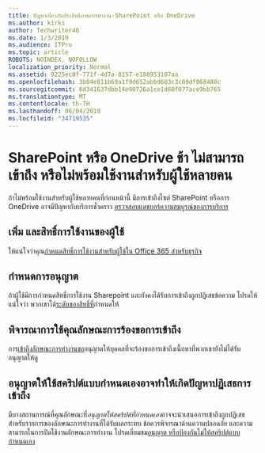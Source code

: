 ```yaml
---
title: ปัญหาเกี่ยวกับประสิทธิภาพการทำงาน-SharePoint หรือ OneDrive
ms.author: kirks
author: Techwriter40
ms.date: 1/3/2019
ms.audience: ITPro
ms.topic: article
ROBOTS: NOINDEX, NOFOLLOW
localization_priority: Normal
ms.assetid: 9225ec0f-771f-4d7a-8157-e188953107aa
ms.openlocfilehash: 3b04e811b69a1f9d652abbd603c3c09df068480c
ms.sourcegitcommit: 6d341637dbb14e90726a1ce1d68f077ace9bb765
ms.translationtype: MT
ms.contentlocale: th-TH
ms.lasthandoff: 06/04/2019
ms.locfileid: "34719535"
---
```

# <a name="sharepoint-or-onedrive-slow-inaccessible-or-unavailable-for-multiple-users"></a>SharePoint หรือ OneDrive ช้า ไม่สามารถเข้าถึง หรือไม่พร้อมใช้งานสำหรับผู้ใช้หลายคน

ถ้าไม่พร้อมใช้งานสำหรับผู้ใช้หลายคนที่ก่อนหน้านี้ มีการเข้าถึงไซต์ SharePoint หรือการ OneDrive อาจมีปัญหากับบริการชั่วคราว [ตรวจสอบแดชบอร์ความสมบูรณ์ของการบริการ](https://portal.office.com/adminportal/home#/servicehealth)

## <a name="add-and-license-the-user"></a>เพิ่ม และสิทธิ์การใช้งานของผู้ใช้

ให้แน่ใจว่าคุณ[กำหนดสิทธิ์การใช้งานสำหรับผู้ใช้ใน Office 365 สำหรับธุรกิจ](https://docs.microsoft.com/en-us/office365/admin/subscriptions-and-billing/assign-licenses-to-users?view=o365-worldwide&amp;tabs=One)


## <a name="assign-permissions"></a>กำหนดการอนุญาต

ถ้าผู้ใช้มีการกำหนดสิทธิ์การใช้งาน Sharepoint และยังคงได้รับการเข้าถึงถูกปฏิเสธข้อความ โปรดให้แน่ใจว่า พวกเขาได้[ระดับของสิทธิ์ที่](https://docs.microsoft.com/en-us/sharepoint/understanding-permission-levels)กำหนดให้

## <a name="consider-using-the-access-request-feature"></a>พิจารณาการใช้คุณลักษณะการร้องขอการเข้าถึง

การ[เข้าถึงลักษณะการทำงานขอ](https://support.office.com/en-us/article/Set-up-and-manage-access-requests-94B26E0B-2822-49D4-929A-8455698654B3)อนุญาตให้บุคคลที่จะร้องขอการเข้าถึงเนื้อหาที่พวกเขายังไม่ได้รับอนุญาตให้ดู

## <a name="allow-custom-script-may-cause-access-denied-issues"></a>อนุญาตให้ใช้สคริปต์แบบกำหนดเองอาจทำให้เกิดปัญหาปฏิเสธการเข้าถึง

มีบางสถานการณ์ที่คุณลักษณะที่*อนุญาตให้สคริปต์ที่กำหนดเอง*อาจจะนำเสนอการเข้าถึงถูกปฏิเสธ สำหรับรายการของลักษณะการทำงานที่ได้รับผลกระทบ ข้อควรพิจารณาด้านความปลอดภัย และความสามารถในการปิดใช้งานลักษณะการทำงาน โปรดเยี่ยมชม[อนุญาต หรือป้องกันไม่ให้สคริปต์แบบกำหนดเอง](https://docs.microsoft.com/en-us/sharepoint/allow-or-prevent-custom-script)

